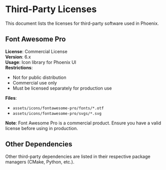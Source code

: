 # Third-Party Licenses

This document lists the licenses for third-party software used in Phoenix.

## Font Awesome Pro

**License**: Commercial License  
**Version**: 6.x  
**Usage**: Icon library for Phoenix UI  
**Restrictions**: 
- Not for public distribution
- Commercial use only
- Must be licensed separately for production use

**Files**:
- `assets/icons/fontawesome-pro/fonts/*.otf`
- `assets/icons/fontawesome-pro/svgs/*.svg`

**Note**: Font Awesome Pro is a commercial product. Ensure you have a valid license before using in production.

## Other Dependencies

Other third-party dependencies are listed in their respective package managers (CMake, Python, etc.).